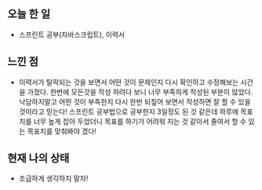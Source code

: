 ## 오늘 한 일
 - 스프린트 공부(자바스크립트), 이력서

## 느낀 점
 - 이력서가 탈락되는 것을 보면서 어떤 것이 문제인지 다시 확인하고 수정해보는 시간을 가졌다. 한번에 모든것을 작성 하려다 보니 너무 부족하게 작성된 부분이 많았다.
 낙담하지말고 어떤 것이 부족한지 다시 한번 되짚어 보면서 작성하면 잘 할 수 있을 것이라고 믿는다! 스프린트 공부법으로 공부한지 3일정도 된 것 같은데 하루에 목표치를 너무 높게 
 잡아 두었더니 목표를 하기가 어려워 지는 것 같아서 줄여서 할 수 있는 목표치를 맞춰봐야 겠다!
 
## 현재 나의 상태 
 - 조급하게 생각하지 말자!
